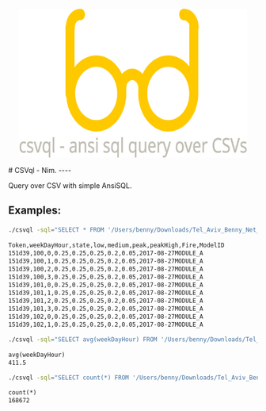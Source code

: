 <p align="center">
  <img width="460" height="300" src="https://github.com/Bennyelg/csvql/blob/master/logo.png">
</p>
# CSVql - Nim.
----

Query over CSV with simple AnsiSQL.

Examples:
---

```bash
./csvql -sql="SELECT * FROM '/Users/benny/Downloads/Tel_Aviv_Benny_Net_Actions.csv' LIMIT 10" -H
```
```csv
Token,weekDayHour,state,low,medium,peak,peakHigh,Fire,ModelID
151d39,100,0,0.25,0.25,0.25,0.2,0.05,2017-08-27MODULE_A
151d39,100,1,0.25,0.25,0.25,0.2,0.05,2017-08-27MODULE_A
151d39,100,2,0.25,0.25,0.25,0.2,0.05,2017-08-27MODULE_A
151d39,100,3,0.25,0.25,0.25,0.2,0.05,2017-08-27MODULE_A
151d39,101,0,0.25,0.25,0.25,0.2,0.05,2017-08-27MODULE_A
151d39,101,1,0.25,0.25,0.25,0.2,0.05,2017-08-27MODULE_A
151d39,101,2,0.25,0.25,0.25,0.2,0.05,2017-08-27MODULE_A
151d39,101,3,0.25,0.25,0.25,0.2,0.05,2017-08-27MODULE_A
151d39,102,0,0.25,0.25,0.25,0.2,0.05,2017-08-27MODULE_A
151d39,102,1,0.25,0.25,0.25,0.2,0.05,2017-08-27MODULE_A
```

```bash
./csvql -sql="SELECT avg(weekDayHour) FROM '/Users/benny/Downloads/Tel_Aviv_Benny_Net_Actions.csv' LIMIT 10" -H
```
```csv
avg(weekDayHour)
411.5
```
```bash
./csvql -sql="SELECT count(*) FROM '/Users/benny/Downloads/Tel_Aviv_Benny_Net_Actions.csv' LIMIT 10" -H
```
```csv
count(*)
168672
```



